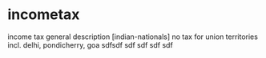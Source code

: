 # incometax

income tax general description [indian-nationals]
no tax for union territories incl. delhi, pondicherry, goa
sdfsdf
sdf
sdf
sdf
sdf
